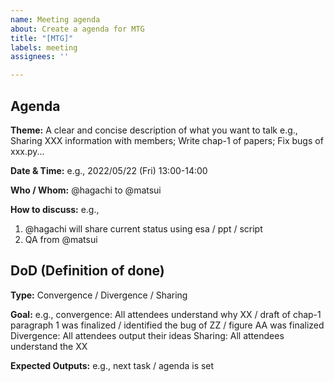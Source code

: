 ```yaml
---
name: Meeting agenda
about: Create a agenda for MTG
title: "[MTG]"
labels: meeting
assignees: ''

---
```


## Agenda
**Theme:**
A clear and concise description of what you want to talk
e.g., Sharing XXX information with members; Write chap-1 of papers; Fix bugs of xxx.py...

**Date & Time:**
e.g., 2022/05/22 (Fri) 13:00-14:00

**Who / Whom:**
@hagachi to @matsui

**How to discuss:**
e.g., 
1. @hagachi will share current status using esa / ppt / script
1. QA from @matsui

## DoD (Definition of done)
**Type:**
Convergence / Divergence / Sharing

**Goal:**
e.g.,
convergence: All attendees understand why XX / draft of chap-1 paragraph 1 was finalized / identified the bug of ZZ / figure AA was finalized
Divergence: All attendees output their ideas
Sharing: All attendees understand the XX

**Expected Outputs:**
e.g., next task / agenda is set
